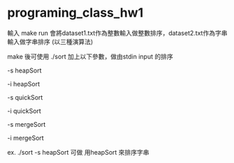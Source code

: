 # programing_class_hw1

輸入 make run 會將dataset1.txt作為整數輸入做整數排序，dataset2.txt作為字串輸入做字串排序
(以三種演算法)

make 後可使用 ./sort 加上以下參數，做由stdin input 的排序

-s heapSort

-i heapSort

-s quickSort

-i quickSort

-s mergeSort

-i mergeSort

ex. ./sort -s heapSort 
可做 用heapSort 來排序字串
